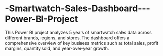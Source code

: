 # -Smartwatch-Sales-Dashboard---Power-BI-Project
 This Power BI project analyzes 5 years of smartwatch sales data across different brands, regions, and stores. The dashboard offers a comprehensive overview of key business metrics such as total sales, profit margins, quantity sold, and year-over-year growth.
